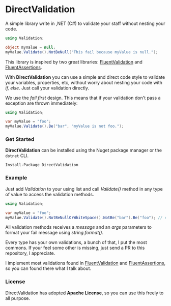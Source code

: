 # DirectValidation

A simple library write in ,NET (C#) to validate your staff without nesting your code.

```csharp
using Validation;

object myValue = null;
myValue.Validate().NotBeNull("This fail because myValue is null.");
```

This library is inspired by two great libraries: [FluentValidation](https://fluentvalidation.net/) and [FluentAssertions](https://fluentassertions.com/).

With **DirectValidation** you can use a simple and direct code style to validate your variables, properties, etc, without worry about nesting your code with _if, else_. Just call your validation directly.

We use the _fail first_ design. This means that if your validation don't pass a exception are thrown immediately:

```csharp
using Validation;

var myValue = "foo";
myValue.Validate().Be("bar", "myValue is not foo.");
```

### Get Started

**DirectValidation** can be installed using the Nuget package manager or the `dotnet` CLI.

```
Install-Package DirectValidation
```

### Example

Just add _Validation_ to your using list and call _Validate()_ method in any type of value to access the validation methods.

```csharp
using Validation;

var myValue = "foo";
myValue.Validate().NotBeNullOrWhiteSpace().NotBe("bar").Be("foo"); // etc
```

All validation methods receives a _message_ and an _args_ parameters to format your fail message using _string.format()_.

Every type has your own validations, a bunch of that, I put the most commons. If your feel some other is missing, just send a PR to this repository, I appreciate.

I implement most validations found in [FluentValidation](https://fluentvalidation.net/) and [FluentAssertions](https://fluentassertions.com/), so you can found there what I talk about.

### License

DirectValidation has adopted **Apache License**, so you can use this freely to all purpose.
